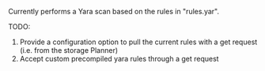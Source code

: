 Currently performs a Yara scan based on the rules in "rules.yar".

TODO:
1) Provide a configuration option to pull the current rules with a get request (i.e. from the storage Planner)
2) Accept custom precompiled yara rules through a get request